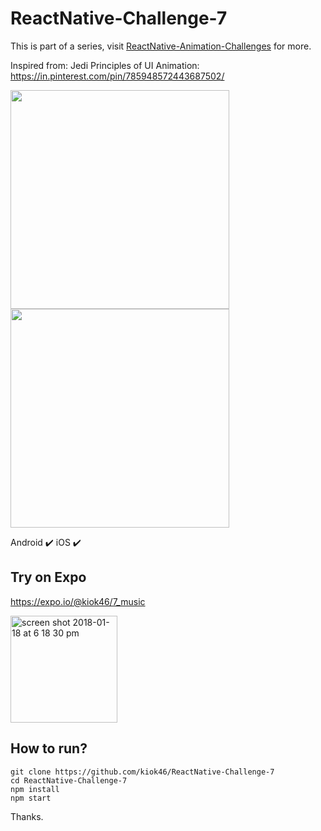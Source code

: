 # ReactNative-Challenge-7

This is part of a series, visit [ReactNative-Animation-Challenges](https://github.com/kiok46/ReactNative-Animation-Challenges) for more.

Inspired from: Jedi Principles of UI Animation: https://in.pinterest.com/pin/785948572443687502/

<img src="https://user-images.githubusercontent.com/7335120/35076574-27806408-fc1f-11e7-8fa6-9e03a3693770.gif" width="350"> <img src="https://user-images.githubusercontent.com/7335120/35076596-446c0432-fc1f-11e7-9458-dc93e968be55.gif" width="350">

Android ✔️ iOS ✔️

## Try on Expo

https://expo.io/@kiok46/7_music

<img width="171" alt="screen shot 2018-01-18 at 6 18 30 pm" src="https://user-images.githubusercontent.com/7335120/35098979-3ad82dd0-fc7c-11e7-9ad0-f547aa87a12b.png">

## How to run?

```
git clone https://github.com/kiok46/ReactNative-Challenge-7
cd ReactNative-Challenge-7
npm install
npm start
```

Thanks.
